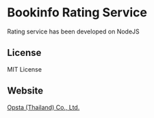 # Bookinfo Rating Service

Rating service has been developed on NodeJS

## License

MIT License

## Website

[Opsta (Thailand) Co., Ltd. ](https://www.opsta.co.th)